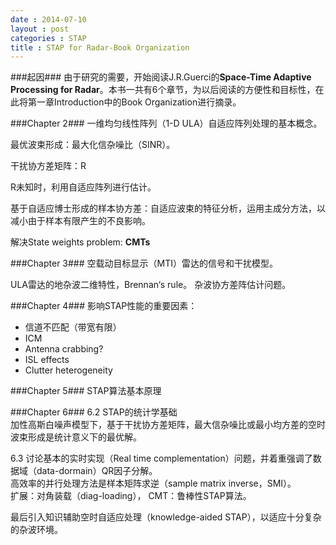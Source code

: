 ```yaml
---
date : 2014-07-10
layout : post
categories : STAP
title : STAP for Radar-Book Organization
---
```

###起因###
由于研究的需要，开始阅读J.R.Guerci的**Space-Time Adaptive Processing for Radar**。本书一共有6个章节，为以后阅读的方便性和目标性，在此将第一章Introduction中的Book Organization进行摘录。

###Chapter 2###
一维均匀线性阵列（1-D ULA）自适应阵列处理的基本概念。

最优波束形成：最大化信杂噪比（SINR）。

干扰协方差矩阵：R

R未知时，利用自适应阵列进行估计。

基于自适应博士形成的样本协方差：自适应波束的特征分析，运用主成分方法，以减小由于样本有限产生的不良影响。

解决State weights problem: **CMTs**

###Chapter 3###
空载动目标显示（MTI）雷达的信号和干扰模型。

ULA雷达的地杂波二维特性，Brennan‘s rule。
杂波协方差阵估计问题。

###Chapter 4###
影响STAP性能的重要因素：

- 信道不匹配（带宽有限）
- ICM
- Antenna crabbing?
- ISL effects
- Clutter heterogeneity

###Chapter 5###
STAP算法基本原理

###Chapter 6###
6.2 STAP的统计学基础  
加性高斯白噪声模型下，基于干扰协方差矩阵，最大信杂噪比或最小均方差的空时波束形成是统计意义下的最优解。

6.3 讨论基本的实时实现（Real time complementation）问题，并着重强调了数据域（data-dormain）QR因子分解。  
高效率的并行处理方法是样本矩阵求逆（sample matrix inverse，SMI）。  
扩展：对角装载（diag-loading）， CMT：鲁棒性STAP算法。

最后引入知识辅助空时自适应处理（knowledge-aided STAP），以适应十分复杂的杂波环境。